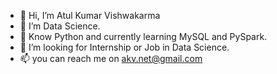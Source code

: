 - 👋 Hi, I’m Atul Kumar Vishwakarma
- 👀 I’m Data Science.
- 🌱 Know Python and currently learning MySQL and PySpark.
- 💞️ I’m looking for Internship or Job in Data Science.
- 📫 you can reach me on akv.net@gmail.com

<!---
atulvishwakarma1995/atulvishwakarma1995 is a ✨ special ✨ repository because its `README.md` (this file) appears on your GitHub profile.
You can click the Preview link to take a look at your changes.
--->
